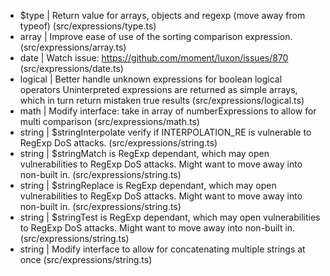 - $type   | Return value for arrays, objects and regexp (move away from typeof) (src/expressions/type.ts)
- array   | Improve ease of use of the sorting comparison expression. (src/expressions/array.ts)
- date    | Watch issue: https://github.com/moment/luxon/issues/870 (src/expressions/date.ts)
- logical | Better handle unknown expressions for boolean logical operators
              Uninterpreted expressions are returned as simple arrays, which
              in turn return mistaken true results (src/expressions/logical.ts)
- math    | Modify interface: take in array of numberExpressions to allow for multi comparison (src/expressions/math.ts)
- string  | $stringInterpolate verify if INTERPOLATION_RE is vulnerable to
             RegExp DoS attacks. (src/expressions/string.ts)
- string  | $stringMatch is RegExp dependant, which may open vulnerabilities
             to RegExp DoS attacks. Might want to move away into non-built in. (src/expressions/string.ts)
- string  | $stringReplace is RegExp dependant, which may open vulnerabilities
             to RegExp DoS attacks. Might want to move away into non-built in. (src/expressions/string.ts)
- string  | $stringTest is RegExp dependant, which may open vulnerabilities
             to RegExp DoS attacks. Might want to move away into non-built in. (src/expressions/string.ts)
- string  | Modify interface to allow for concatenating multiple strings at once (src/expressions/string.ts)
